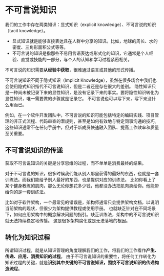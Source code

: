 # 不可言说知识
我们的工作中存在两类知识：显式知识（explicit knowledge）、不可言说的知识（tacit knowledge）。
- 显式知识就是能够直接表达且在人群中分享的知识。比如，地球的周长、水的密度、三角形面积公式等等。
- 不可言说的知识是指那些不易用言语表达或形式化的知识，它通常是个人经验、直觉或技能的一部分，与个人的认知和学习过程紧密相关。
  
不可言说的知识需要<strong>从经验中获取</strong>，很难通过语言或其他的形式传播。

不可言说知识不同于隐式知识（Implicit Knowledge），虽然在很多场合中我们也会使用隐式知识指代不可言说知识，但是二者还是存在很大的差别。
隐性知识只是一种尚未被记录下来的显性知识，是没有记录下来的事实。要将隐性知识转化为显性知识，唯一需要做的步骤就是记录它。
不可言说也可以写下来，写下来没什么用而已。

例如，在一个软件开发团队中，不可言说的知识可能包括特定的编码实践、项目管理的非正式流程、代码审查的潜规则，甚至是如何有效地与特定同事沟通的技巧。
这些知识通常不在任何手册中，但对于新成员快速融入团队、提高工作效率和质量至关重要。

## 不可言说知识的传递
获取不可言说知识的关键是分享思维的过程，而不单单是消费最终的结果。

对于不可言说的知识，很多时候我们能从别人那里获得的最好的东西，也就是一套训练法。而我们能给予别人最好的东西，也是提供对应的训练法。
比如你看上了某个健身教练的肌肉，那么无论你想花多少钱，他都没办法把肌肉卖给你。他能带给你的是一套训练法。

比如对于软件架构，一个最常见的错误是，架构师通常只会提供架构文档，以说明当前架构的现状，但很少为架构提供教程或使用手册。
也就缺乏针对在不同场景下，如何应用架构中的概念解决问题的指引。缺乏训练法，架构中的不可言说知识就无法持续稳定地传播。
这是很多架构腐化或是无法落地的根因。

## 转化为知识过程
所谓知识过程，就是从知识管理的角度理解我们的工作，将我们的工作看作<strong>产生、传递、应用、消费知识的过程</strong>。
由于不可言说知识的重要性，将任何工作转化为知识过程的关键，就是<strong>识别其中关键的不可言说知识，围绕不可言说知识的传递构造流程</strong>。